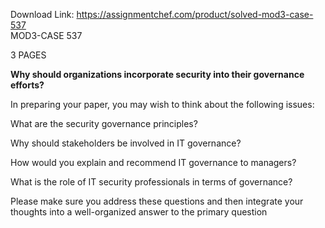 Download Link: https://assignmentchef.com/product/solved-mod3-case-537
<br>
MOD3-CASE 537

3 PAGES

<strong>Why should organizations incorporate security into their governance efforts?</strong>

In preparing your paper, you may wish to think about the following issues:

What are the security governance principles?

Why should stakeholders be involved in IT governance?

How would you explain and recommend IT governance to managers?

What is the role of IT security professionals in terms of governance?

Please make sure you address these questions and then integrate your thoughts into a well-organized answer to the primary question